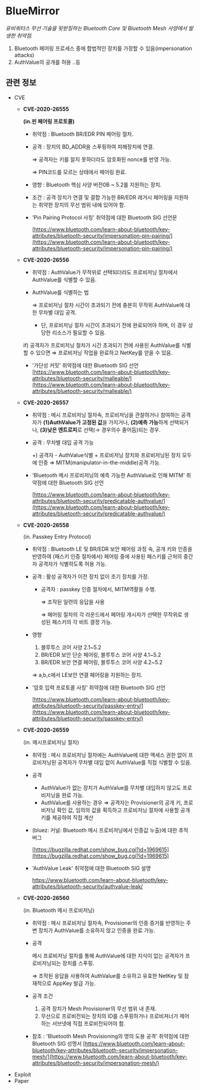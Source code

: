 # BlueMirror
*유비쿼터스 무선 기술을 뒷받침하는 Bluetooth Core 및 Bluetooth Mesh 사양에서 발생한 취약점.*
1.  Bluetooth 페어링 프로세스 중에 합법적인 장치를 가장할 수 있음(impersonation attacks)
2. AuthValue의 공개를 허용 ..등
## 관련 정보
- CVE
    - **CVE-2020-26555**
    
        **(in.핀 페어링 프로토콜)**
        - 취약점 : Bluetooth BR/EDR PIN 페어링 절차.
        
        - 공격 : 장치의 BD_ADDR을 스푸핑하여 피해장치에 연결.
             
             ⇒  공격자는 키를 알지 못하더라도 암호화된 nonce를 반영 가능.
             
             ⇒ PIN코드를 모르는 상태에서 페어링 완료.

        - 영향 : Bluetooth 핵심 사양 버전0B ~ 5.2를 지원하는 장치.
        - 조건 : 공격 장치가 연결 및 결합 가능한 BR/EDR 레거시 페어링을 지원하는 취약한 장치의 무선 범위 내에 있어야 함.
        - 'Pin Pairing Protocol 사칭' 취약점에 대한 Bluetooth SIG 선언문

            [https://www.bluetooth.com/learn-about-bluetooth/key-attributes/bluetooth-security/impersonation-pin-pairing/](https://www.bluetooth.com/learn-about-bluetooth/key-attributes/bluetooth-security/impersonation-pin-pairing/)
            
            
    - **CVE-2020-26556**
        - 취약점 : AuthValue가 무작위로 선택되더라도 프로비저닝 절차에서 AuthValue를 식별할 수 있음.
        - AuthValue를 식별하는 법

            ⇒ 프로비저닝 절차 시간이 초과되기 전에 충분히 무작위 AuthValue에 대한 무차별 대입 공격.

            - 단, 프로비저닝 절차 시간이 초과되기 전에 완료되어야 하며, 이 경우 상당한 리소스가 필요할 수 있음.

        if) 공격자가 프로비저닝 절차가 시간 초과되기 전에 사용된 AuthValue를 식별할 수 있으면 ⇒ 프로비저닝 작업을 완료하고 NetKey를 얻을 수 있음.

        - '가단성 커밋' 취약점에 대한 Bluetooth SIG 선언
          [https://www.bluetooth.com/learn-about-bluetooth/key-attributes/bluetooth-security/malleable/](https://www.bluetooth.com/learn-about-bluetooth/key-attributes/bluetooth-security/malleable/)
    - **CVE-2020-26557**
        - 취약점 : 메시 프로비저닝 절차속, 프로비저닝을 관찰하거나 참여하는 공격자가 **(1)AuthValue가 고정된 값**을 가지거나, **(2)예측 가능**하게 선택되거나, **(3)낮은 엔트로피**로 선택(→ 경우의수 줄어듬)되는 경우.
        - 공격 : 무차별 대입 공격 가능

            +) 공격자 - AuthValue식별 + 프로비저닝 장치와 프로비저닝된 장치 모두에 인증 ⇒  MITM(manipulator-in-the-middle)공격 가능.

        - 'Bluetooth 메시 프로비저닝의 예측 가능한 AuthValue로 인해 MITM' 취약점에 대한 Bluetooth SIG 선언

            [https://www.bluetooth.com/learn-about-bluetooth/key-attributes/bluetooth-security/predicatable-authvalue/](https://www.bluetooth.com/learn-about-bluetooth/key-attributes/bluetooth-security/predicatable-authvalue/)
    - **CVE-2020-26558**
    
        (in. Passkey Entry Protocol)
        - 취약점 :  Bluetooth LE 및 BR/EDR 보안 페어링 과정 속, 공개 키와 인증을 반영하여 (패스키 인증 절차에서) 페어링 중에 사용된 패스키를 근처의 중간자 공격자가 식별하도록 허용 가능.
        - 공격 : 활성 공격자가 이전 장치 없이 초기 장치를 가장.
             - 공격자 : passkey 인증 절차에서, MITM역활을  수행.

                ⇒ 조작된 일련의 응답을 사용

                ⇒ 페어링 절차의 각 라운드에서  페어링 개시자가 선택한 무작위로 생성된 패스키의 각 비트 결정 가능.

        - 영향
             1. 블루투스 코어 사양 2.1~5.2
             2. BR/EDR 보안 단순 페어링, 블루투스 코어 사양 4.1~5.2
             3. BR/EDR 보안 연결 페어링, 블루투스 코어 사양 4.2~5.2

            ⇒ a,b,c에서 LE보안 연결 페어링을 지원하는 장치.

        - '암호 입력 프로토콜 사칭' 취약점에 대한 Bluetooth SIG 선언

             [https://www.bluetooth.com/learn-about-bluetooth/key-attributes/bluetooth-security/passkey-entry/](https://www.bluetooth.com/learn-about-bluetooth/key-attributes/bluetooth-security/passkey-entry/)
    
    - **CVE-2020-26559**
   
        (in. 메시프로비저닝 절차)
        - 취약점 : 메시 프로비저닝 절차에는 AuthValue에 대한 액세스 권한 없이 프로비저닝된 공격자가 무차별 대입 없이 AuthValue를 직접 식별할 수 있음.
        - 공격
            - AuthValue가 없는 장치가 AuthValue를 무차별 대입하지 않고도 프로비저닝을 완료 가능.
            - AuthValue를 사용하는 경우
                ⇒ 공격자는 Provisioner의 공개 키, 프로비저닝 확인 값, 임의의 값을 획득하고 프로비저닝 절차에 사용할 공개 키를 제공하여 직접 계산

        - (bluez: 커널: Bluetooth 메시 프로비저닝에서 인증값 누출)에 대한 추적 버그

            [https://bugzilla.redhat.com/show_bug.cgi?id=1969615](https://bugzilla.redhat.com/show_bug.cgi?id=1969615)

        - 'AuthValue Leak' 취약점에 대한 Bluetooth SIG 설명

             https://www.bluetooth.com/learn-about-bluetooth/key-attributes/bluetooth-security/authvalue-leak/
    - **CVE-2020-26560**


      
        (in. Bluetooth 메시 프로비저닝)
      - 취약점 : 메시 프로비저닝 절차속, Provisioner의 인증 증거를 반영하는 주변 장치가 AuthValue를 소유하지 않고 인증을 완료 가능.
      - 공격
      
          메시 프로비저닝 절차를 통해 AuthValue에 대한 지식이 없는 공격자가 프로비저닝되는 장치를 스푸핑.
          
          ⇒ 조작된 응답을 사용하여 AuthValue를 소유하고 유효한 NetKey 및 잠재적으로 AppKey 발급 가능.
      - 공격 조건
        1. 공격 장치가 Mesh Provisioner의 무선 범위 내 존재. 
        2. 무선으로 프로비전되는 장치의 ID를 스푸핑하거나 프로비져너가 제어하는 서브넷에 직접 프로비전되어야 함.
      - 참조 : 'Bluetooth Mesh Provisioning의 명의 도용 공격' 취약점에 대한 Bluetooth SIG 성명서
        [https://www.bluetooth.com/learn-about-bluetooth/key-attributes/bluetooth-security/impersonation-mesh/](https://www.bluetooth.com/learn-about-bluetooth/key-attributes/bluetooth-security/impersonation-mesh/)
- Exploit
- Paper
